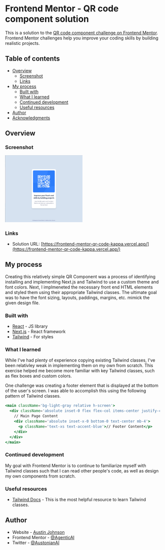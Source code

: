 # Frontend Mentor - QR code component solution

This is a solution to the [QR code component challenge on Frontend Mentor](https://www.frontendmentor.io/challenges/qr-code-component-iux_sIO_H). Frontend Mentor challenges help you improve your coding skills by building realistic projects.

## Table of contents

- [Overview](#overview)
  - [Screenshot](#screenshot)
  - [Links](#links)
- [My process](#my-process)
  - [Built with](#built-with)
  - [What I learned](#what-i-learned)
  - [Continued development](#continued-development)
  - [Useful resources](#useful-resources)
- [Author](#author)
- [Acknowledgments](#acknowledgments)

## Overview

### Screenshot

<img src="./screenshot.png" alt="screenshot" width="50%">

### Links

- Solution URL: [https://frontend-mentor-qr-code-kappa.vercel.app/](https://frontend-mentor-qr-code-kappa.vercel.app/)

## My process

Creating this relatively simple QR Component was a process of identifying installing and implementing Next.js and Tailwind to use a custom theme and font colors. Next, I implmeneted the necessary front end HTML elements and styled them using their appropriate Tailwind classes. The ultimate goal was to have the font sizing, layouts, paddings, margins, etc. mimick the given design file.

### Built with

- [React](https://reactjs.org/) - JS library
- [Next.js](https://nextjs.org/) - React framework
- [Tailwind](https://https://tailwindcss.com/) - For styles

### What I learned

While I've had plenty of experience copying existing Tailwind classes, I've been relativley weak in implementing them on my own from scratch. This exercise helped me become more familiar with key Tailwind classes, such as flex boxes and custom colors.

One challenge was creating a footer element that is displayed at the bottom of the user's screen. I was able to accomplish this using the following pattern of Tailwind classes.

```jsx
<main className='bg-light-gray relative h-screen'>
  <div className='absolute inset-0 flex flex-col items-center justify-center'>
    // Main Page Content
    <div className='absolute inset-x-0 bottom-0 text-center mb-4'>
      <p className='text-xs text-accent-blue'>// Footer Content</p>
    </div>
  </div>
</main>
```

### Continued development

My goal with Frontend Mentor is to continue to familiarize myself with Tailwind classes such that I can read other people's code, as well as design my own components from scratch.

### Useful resources

- [Tailwind Docs](https://tailwindcss.com/docs/installation) - This is the most helpful resource to learn Tailwind classes.

## Author

- Website - [Austin Johnson](https://www.austinjohnson.me)
- Frontend Mentor - [@AgenticAI](https://www.frontendmentor.io/profile/AgenticAI)
- Twitter - [@AustonianAI](https://twitter.com/AustonianAI)
